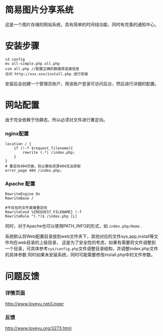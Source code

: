# 简易图片分享系统
这是一个图片存储的网站系统，具有简单的时间线功能，同时有完善的通知中心。

# 安装步骤
	cd config
	mv all-simple.php all.php
	vim all.php //配置正确的数据库连接信息
	访问 http://xxx.xxx/install.php 进行安装
安装后会创建一个管理员账户，用该账户登录可访问后台，然后进行详细的配置。

# 网站配置
由于完全依赖于伪静态，所以必须对文件进行重定向。
### nginx配置
	location / {
		if (!-f $request_filename){
			rewrite (.*) /index.php;
		}
	}
	# 重定向404页面，防止静态资源404无法获取
	error_page 404 /index.php;

### Apache 配置
	RewriteEngine On
	RewriteBase /

	#不存在的文件直接重定向
	RewriteCond %{REQUEST_FILENAME} !-f
	RewriteRule ^(.*)$ /index.php [L]
同时，对于Apache也可以使用PATH_INFO的形式，如 `index.php/Home` .

系统默认将Web配置目录放到web文件夹下，其他对应的文件sys,app,install等文件均在web目录的上级目录，
这是为了安全性的考虑，如果有需要将文件调整到一个目录，可具体参考`sys/config.php`文件调整目录结构，并调整index.php文件的具体参数
同时如果未安装系统，同时可能需要修改install.php中的文件参数。

# 问题反馈
### 详情页面
http://www.loveyu.net/Linger
### 反馈
http://www.loveyu.org/3273.html
